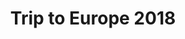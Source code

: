 ---
title: Trip to Europe 2018
showTitle: true
image: assets/img/photography/Europe1.jpg
materials:
isPhoto: true
description: 
---